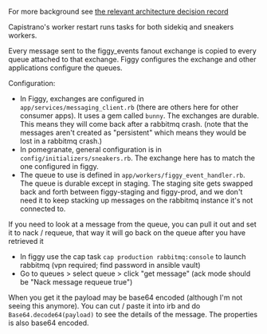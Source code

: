 For more background see [the relevant architecture decision record](https://github.com/pulibrary/pomegranate/blob/master/architecture-decisions/0003-synchronization-via-rabbitmq.md)

Capistrano's worker restart runs tasks for both sidekiq and sneakers workers.

Every message sent to the figgy_events fanout exchange is copied to every queue attached to that exchange. Figgy configures the exchange and other applications configure the queues.

Configuration:
  * In Figgy, exchanges are configured in `app/services/messaging_client.rb` (there are others here for other consumer apps). It uses a gem called `bunny`. The exchanges are durable. This means they will come back after a rabbitmq crash. (note that the messages aren't created as "persistent" which means they would be lost in a rabbitmq crash.)
  * In pomegranate, general configuration is in `config/initializers/sneakers.rb`. The exchange here has to match the one configured in figgy.
  * The queue to use is defined in `app/workers/figgy_event_handler.rb`. The queue is durable except in staging. The staging site gets swapped back and forth between figgy-staging and figgy-prod, and we don't need it to keep stacking up messages on the rabbitmq instance it's not connected to.

If you need to look at a message from the queue, you can pull it out and set it to nack / requeue, that way it will go back on the queue after you have retrieved it
  * In figgy use the cap task `cap production rabbitmq:console` to launch rabbitmq (vpn required; find password in ansible vault)
  * Go to queues > select queue > click "get message" (ack mode should be "Nack
message requeue true")

When you get it the payload may be base64 encoded (although I'm not seeing this anymore). You can cut / paste it into irb and do `Base64.decode64(payload)` to see the details of the message. The properties is also base64 encoded.